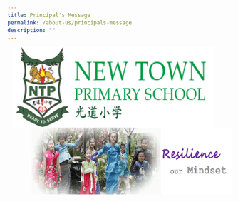 ```yaml
---
title: Principal's Message
permalink: /about-us/principals-message
description: ""
---
```


<img src="/images/logosub.png" style="width:450px;height:180px;margin-left:15px;" align = "left">

<img src="/images/Header%20GIF.gif" style="width:450px;height:150px;margin-left:15px;" align = "right">